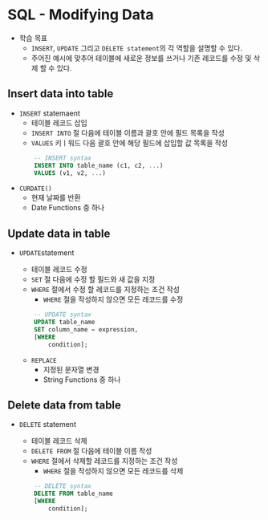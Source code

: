 # SQL - Modifying Data
- 학습 목표
	- `INSERT`, `UPDATE` 그리고 `DELETE statement`의 각 역할을 설명할 수 있다.
	- 주어진 예시에 맞추어 테이블에 새로운 정보를 쓰거나 기존 레코드를 수정 및 삭제 할 수 있다.

## Insert data into table
- `INSERT` statemaent
	- 테이블 레코드 삽입
	- `INSERT INTO` 절 다음에 테이블 이름과 괄호 안에 필드 목록을 작성
	- `VALUES` 키ㅣ워드 다음 괄호 안에 해당 필드에 삽입할 값 목록을 작성
	```sql
		-- INSERT syntax
		INSERT INTO table_name (c1, c2, ...)
		VALUES (v1, v2, ...)
	```
- `CURDATE()`
	- 현재 날짜를 반환
	- Date Functions 중 하나

## Update data in table
- `UPDATE`statement
	- 테이블 레코드 수정
	- `SET` 절 다음에 수정 할 필드와 새 값을 지정
	- `WHERE` 절에서 수정 할 레코드를 지정하는 조건 작성
		- `WHERE` 절을 작성하지 않으면 모든 레코드를 수정

	```sql
		-- UPDATE syntax
		UPDATE table_name
		SET column_name = expression,
		[WHERE
			condition];
	```
	- `REPLACE`
		- 지정된 문자열 변경
		- String Functions 중 하나

## Delete data from table
- `DELETE` statement
	- 테이블 레코드 삭제
	- `DELETE FROM` 절 다음에 테이블 이름 작성
	- `WHERE` 절에서 삭제할 레코드를 지정하는 조건 작성
		- `WHERE` 절을 작성하지 않으면 모든 레코드를 삭제

	```sql
		-- DELETE syntax
		DELETE FROM table_name
		[WHERE
			condition];
	```
